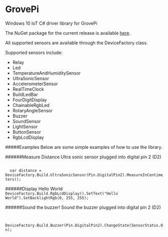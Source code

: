 # GrovePi
Windows 10 IoT C# driver library for GrovePi

The NuGet package for the current release is available [here](https://www.nuget.org/packages/GrovePi/).

All supported sensors are available through the DeviceFactory class.

Supported sensors include:
- Relay
- Led
- TemperatureAndHumiditySensor
- UltraSonicSensor
- AccelerometerSensor
- RealTimeClock
- BuildLedBar
- FourDigitDisplay
- ChainableRgbLed
- RotaryAngleSensor
- Buzzer
- SoundSensor
- LightSensor
- ButtonSensor
- RgbLcdDisplay

#####Examples
Below are some simple examples of how to use the library.

######Measure Distance
Ultra sonic sensor plugged into digital pin 2 (D2)
<p>
<code>
  var distance = DeviceFactory.Build.UltraSonicSensor(Pin.DigitalPin2).MeasureInCentimeters();
</code>
</p>

######Display Hello World
<code>
  DeviceFactory.Build.RgbLcdDisplay().SetText("Hello World").SetBacklightRgb(0, 255, 255);
</code>

######Sound the buzzer!
Sound the buzzer plugged into digital pin 2 (D2)
<p>
<code>
  DeviceFactory.Build.Buzzer(Pin.DigitalPin2).ChangeState(SensorStatus.On);
</code>
</p>
